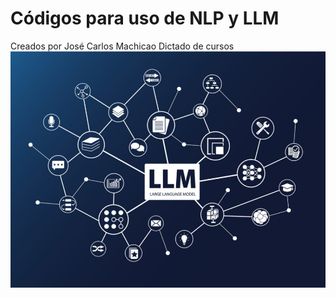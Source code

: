 # Códigos para uso de NLP y LLM
Creados por José Carlos Machicao
Dictado de cursos
![alt text](https://github.com/jcmachicaocuf/codigos_CUF_LLM_NLP/blob/main/1702342426261.png?raw=true)

